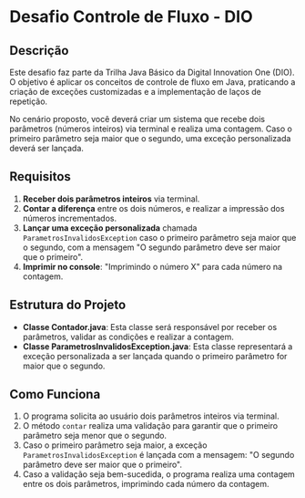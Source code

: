 # Desafio Controle de Fluxo - DIO

## Descrição

Este desafio faz parte da Trilha Java Básico da Digital Innovation One (DIO). O objetivo é aplicar os conceitos de controle de fluxo em Java, praticando a criação de exceções customizadas e a implementação de laços de repetição.

No cenário proposto, você deverá criar um sistema que recebe dois parâmetros (números inteiros) via terminal e realiza uma contagem. Caso o primeiro parâmetro seja maior que o segundo, uma exceção personalizada deverá ser lançada.

## Requisitos

1. **Receber dois parâmetros inteiros** via terminal.
2. **Contar a diferença** entre os dois números, e realizar a impressão dos números incrementados.
3. **Lançar uma exceção personalizada** chamada `ParametrosInvalidosException` caso o primeiro parâmetro seja maior que o segundo, com a mensagem "O segundo parâmetro deve ser maior que o primeiro".
4. **Imprimir no console**: "Imprimindo o número X" para cada número na contagem.

## Estrutura do Projeto

- **Classe Contador.java**: Esta classe será responsável por receber os parâmetros, validar as condições e realizar a contagem.
- **Classe ParametrosInvalidosException.java**: Esta classe representará a exceção personalizada a ser lançada quando o primeiro parâmetro for maior que o segundo.

## Como Funciona

1. O programa solicita ao usuário dois parâmetros inteiros via terminal.
2. O método `contar` realiza uma validação para garantir que o primeiro parâmetro seja menor que o segundo.
3. Caso o primeiro parâmetro seja maior, a exceção `ParametrosInvalidosException` é lançada com a mensagem: "O segundo parâmetro deve ser maior que o primeiro".
4. Caso a validação seja bem-sucedida, o programa realiza uma contagem entre os dois parâmetros, imprimindo cada número da contagem.

